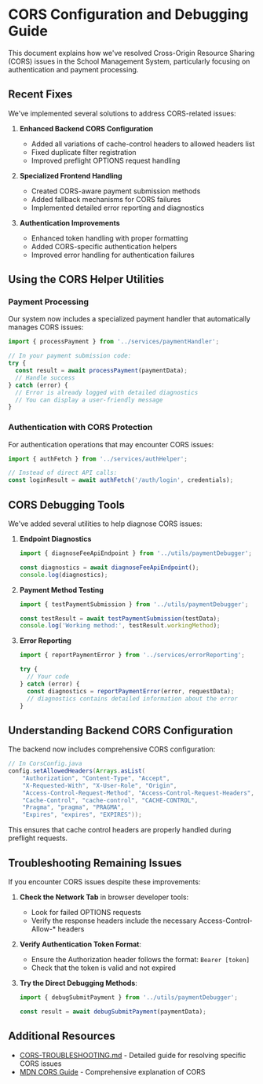 # CORS Configuration and Debugging Guide

This document explains how we've resolved Cross-Origin Resource Sharing (CORS) issues in the School Management System, particularly focusing on authentication and payment processing.

## Recent Fixes

We've implemented several solutions to address CORS-related issues:

1. **Enhanced Backend CORS Configuration**
   - Added all variations of cache-control headers to allowed headers list
   - Fixed duplicate filter registration
   - Improved preflight OPTIONS request handling

2. **Specialized Frontend Handling**
   - Created CORS-aware payment submission methods
   - Added fallback mechanisms for CORS failures
   - Implemented detailed error reporting and diagnostics

3. **Authentication Improvements**
   - Enhanced token handling with proper formatting
   - Added CORS-specific authentication helpers
   - Improved error handling for authentication failures

## Using the CORS Helper Utilities

### Payment Processing

Our system now includes a specialized payment handler that automatically manages CORS issues:

```typescript
import { processPayment } from '../services/paymentHandler';

// In your payment submission code:
try {
  const result = await processPayment(paymentData);
  // Handle success
} catch (error) {
  // Error is already logged with detailed diagnostics
  // You can display a user-friendly message
}
```

### Authentication with CORS Protection

For authentication operations that may encounter CORS issues:

```typescript
import { authFetch } from '../services/authHelper';

// Instead of direct API calls:
const loginResult = await authFetch('/auth/login', credentials);
```

## CORS Debugging Tools

We've added several utilities to help diagnose CORS issues:

1. **Endpoint Diagnostics**
   ```typescript
   import { diagnoseFeeApiEndpoint } from '../utils/paymentDebugger';
   
   const diagnostics = await diagnoseFeeApiEndpoint();
   console.log(diagnostics);
   ```

2. **Payment Method Testing**
   ```typescript
   import { testPaymentSubmission } from '../utils/paymentDebugger';
   
   const testResult = await testPaymentSubmission(testData);
   console.log('Working method:', testResult.workingMethod);
   ```

3. **Error Reporting**
   ```typescript
   import { reportPaymentError } from '../services/errorReporting';
   
   try {
     // Your code
   } catch (error) {
     const diagnostics = reportPaymentError(error, requestData);
     // diagnostics contains detailed information about the error
   }
   ```

## Understanding Backend CORS Configuration

The backend now includes comprehensive CORS configuration:

```java
// In CorsConfig.java
config.setAllowedHeaders(Arrays.asList(
    "Authorization", "Content-Type", "Accept",
    "X-Requested-With", "X-User-Role", "Origin",
    "Access-Control-Request-Method", "Access-Control-Request-Headers",
    "Cache-Control", "cache-control", "CACHE-CONTROL", 
    "Pragma", "pragma", "PRAGMA", 
    "Expires", "expires", "EXPIRES"));
```

This ensures that cache control headers are properly handled during preflight requests.

## Troubleshooting Remaining Issues

If you encounter CORS issues despite these improvements:

1. **Check the Network Tab** in browser developer tools:
   - Look for failed OPTIONS requests
   - Verify the response headers include the necessary Access-Control-Allow-* headers

2. **Verify Authentication Token Format**:
   - Ensure the Authorization header follows the format: `Bearer [token]`
   - Check that the token is valid and not expired

3. **Try the Direct Debugging Methods**:
   ```typescript
   import { debugSubmitPayment } from '../utils/paymentDebugger';
   
   const result = await debugSubmitPayment(paymentData);
   ```

## Additional Resources

- [CORS-TROUBLESHOOTING.md](./CORS-TROUBLESHOOTING.md) - Detailed guide for resolving specific CORS issues
- [MDN CORS Guide](https://developer.mozilla.org/en-US/docs/Web/HTTP/CORS) - Comprehensive explanation of CORS